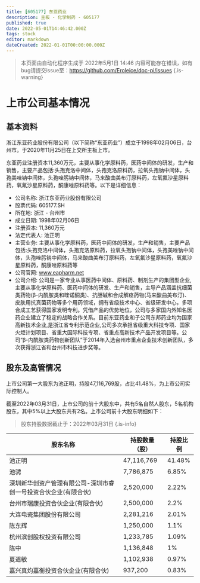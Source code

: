 ```yaml
---
title: [605177] 东亚药业
description: 主板 - 化学制药 - 605177
published: true
date: 2022-05-01T14:46:42.000Z
tags: stock
editor: markdown
dateCreated: 2022-01-01T00:00:00.000Z
---
```


> 本页面由自动化程序生成于 2022年5月1日 14:46
> 内容可能存在错误，如有bug请提交issue至：https://github.com/Eroleice/doc-pi/issues
{.is-warning}

# 上市公司基本情况

## 基本资料

浙江东亚药业股份有限公司（以下简称“东亚药业”）成立于1998年02月06日，台州市。于2020年11月25日在上交所主板上市。

东亚药业注册资本11,360万元，主要从事化学原料药，医药中间体的研发，生产和销售，主要产品包括:头孢克洛中间体，头孢克洛原料药，拉氧头孢钠中间体，头孢美唑钠中间体，头孢唑肟钠中间体，马来酸曲美布汀原料药，左氧氟沙星原料药，氧氟沙星原料药，酮康唑原料药等。以下是详细信息：

- 公司名称: 浙江东亚药业股份有限公司
- 股票代码: 605177.SH
- 所在地: 浙江 - 台州市
- 成立日期: 1998年02月06日
- 注册资本: 11,360万元
- 法定代表人: 池正明
- 主营业务: 主要从事化学原料药，医药中间体的研发，生产和销售，主要产品包括:头孢克洛中间体，头孢克洛原料药，拉氧头孢钠中间体，头孢美唑钠中间体，头孢唑肟钠中间体，马来酸曲美布汀原料药，左氧氟沙星原料药，氧氟沙星原料药，酮康唑原料药等
- 公司官网: www.eapharm.net
- 公司介绍: 公司是一家专业从事医药中间体、原料药、制剂生产的集团型企业,主要从事化学原料药、医药中间体的研发、生产和销售，主导产品涵盖抗细菌类药物(β-内酰胺类和喹诺酮类)、抗胆碱和合成解痉药物(马来酸曲美布汀)、皮肤用抗真菌药物等多个用药领域，拥有省级技术中心、省级研发中心，多项合成工艺获得国家发明专利。凭借产品的优势地位，公司与多家国内外知名医药企业建立了稳定的战略合作关系。目前东亚药业和子公司东邦药业均为国家高新技术企业,是浙江省专利示范企业,公司多次承担省级重大科技专项、国家火炬计划项目、省重大国际科技专项、省重点高新技术产品开发项目等。公司“β-内酰胺类药物创新团队”于2014年入选台州市重点企业技术创新团队，多次获得浙江省和台州市科技进步奖等。


## 股东及高管情况

上市公司第一大股东为池正明，持股47,116,769股，占比41.48%，为上市公司实际控制人。

截至2022年03月31日，上市公司的前十大股东中，共有5名自然人股东，5名机构股东，其中5%以上大股东共有2名。上市公司前十大股东明细如下：

> 股东持股数据截止于：2022年03月31日
{.is-info}

| 股东名称 | 持股数量（股） | 持股比例 |
| --- | --- | --- |
| 池正明 | 47,116,769 | 41.48% |
| 池骋 | 7,786,875 | 6.85% |
| 深圳新华创资产管理有限公司-深圳市睿创一号投资合伙企业(有限合伙) | 2,520,000 | 2.22% |
| 台州市瑞康投资合伙企业(有限合伙) | 2,500,000 | 2.2% |
| 大连电瓷集团股份有限公司 | 2,281,216 | 2.01% |
| 陈东辉 | 1,250,000 | 1.1% |
| 杭州滨创股权投资有限公司 | 1,233,785 | 1.09% |
| 陈中 | 1,136,848 | 1% |
| 夏道敏 | 1,102,938 | 0.97% |
| 嘉兴真灼嘉衡投资合伙企业(有限合伙) | 937,200 | 0.83% |




